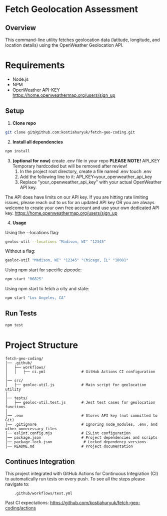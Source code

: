 # Fetch Geolocation Assessment

## Overview
This command-line utility fetches geolocation data (latitude, longitude, and location details) using the OpenWeather Geolocation API.

# Requirements 
 * Node.js
 * NPM
 * OpenWeather API-KEY https://home.openweathermap.org/users/sign_up

## Setup
1. **Clone repo**
``` sh
git clone git@github.com:kostiahuryuk/fetch-geo-coding.git
```
2. **Install all dependencies**
```sh
npm install
```
3. **(optional for now)** create .env file in your repo  **PLEASE NOTE!** API_KEY Temporary hardcoded but will be removed after review! 
	1. In the project root directory, create a file named .env
        touch .env
	2. Add the following line to it:
        API_KEY=your_openweather_api_key
    3. Replace "your_openweather_api_key" with your actual OpenWeather API key.
   
The API does have limits on our API key. If you are hitting rate limiting issues, please reach out
to us for an updated API key OR you are always welcome to create your own free account and
use your own dedicated API key.
https://home.openweathermap.org/users/sign_up

4. **Usage**

Using the --locations flag:
```sh
geoloc-util --locations "Madison, WI" "12345"
```
Without a flag:
```sh
geoloc-util "Madison, WI" "12345" "Chicago, IL" "10001"
```
Using npm start for specific zipcode:
```sh
npm start "06825"
```
Using npm start to fetch a city and state:
```sh
npm start "Los Angeles, CA"
```

##  Run Tests
```sh
npm test
```

#  Project Structure
```plaintext
fetch-geo-coding/
│── .github/
│   ├── workflows/
│   │   ├── ci.yml                # GitHub Actions CI configuration
│
│── src/
│   ├── geoloc-util.js            # Main script for geolocation utility
│
│── tests/
│   ├── geoloc-util.test.js       # Jest test cases for geolocation functions
│
│── .env                          # Stores API key (not committed to Git)
│── .gitignore                    # Ignoring node_modules, .env, and other unnecessary files
│── eslint.config.mjs             # ESLint configuration
│── package.json                  # Project dependencies and scripts
│── package-lock.json              # Locked dependency versions
│── README.md                     # Project documentation
```

## Continues Integration 
This project integrated with GitHub Actions for Continuous Integration (CI) to automatically run tests on every push. To see all the steps please navigate to: 
```plaintext 
    .github/workflows/test.yml
```
Past CI expectations: https://github.com/kostiahuryuk/fetch-geo-coding/actions


